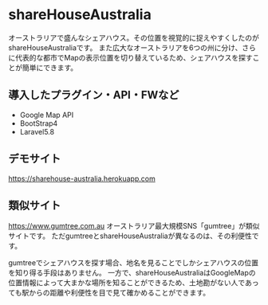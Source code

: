 shareHouseAustralia
====
オーストラリアで盛んなシェアハウス。その位置を視覚的に捉えやすくしたのがshareHouseAustraliaです。
また広大なオーストラリアを6つの州に分け、さらに代表的な都市でMapの表示位置を切り替えているため、シェアハウスを探すことが簡単にできます。

## 導入したプラグイン・API・FWなど
- Google Map API
- BootStrap4
- Laravel5.8
## デモサイト
https://sharehouse-australia.herokuapp.com
## 類似サイト
https://www.gumtree.com.au
オーストラリア最大規模SNS「gumtree」が類似サイトです。
ただgumtreeとshareHouseAustraliaが異なるのは、その利便性です。

gumtreeでシェアハウスを探す場合、地名を見ることでしかシェアハウスの位置を知り得る手段はありません。
一方で、shareHouseAustraliaはGoogleMapの位置情報によって大まかな場所を知ることができるため、土地勘がない人であっても駅からの距離や利便性を目で見て確かめることができます。
